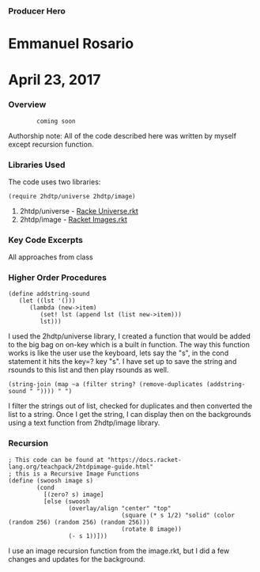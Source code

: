  ### Producer Hero

 # Emmanuel Rosario

 # April 23, 2017

 ### Overview 
 			coming soon

Authorship note: All of the code described here was written by myself except recursion function.

### Libraries Used
The code uses two libraries:
```racket
(require 2hdtp/universe 2hdtp/image)
```
1) 2htdp/universe - [Racke Universe.rkt](https://docs.racket-lang.org/teachpack/2htdpuniverse.html)
2) 2htdp/image - [Racket Images.rkt](https://docs.racket-lang.org/teachpack/2htdpimage.html)

### Key Code Excerpts
All approaches from class 

### Higher Order Procedures
```racket
(define addstring-sound
   (let ((lst '()))
      (lambda (new->item)
         (set! lst (append lst (list new->item)))
         lst)))  
```
I used the 2hdtp/universe library, I created a function that would be added to the big bag on on-key which is a built in function. The way this function works is like the user use the keyboard, lets say the "s", in the cond statement it hits the key=? key "s". I have set up to save the string and rsounds to this list and then play rsounds as well. 

```racket
(string-join (map ~a (filter string? (remove-duplicates (addstring-sound " ")))) " ")
```
I filter the strings out of list, checked for duplicates and then converted the list to a string. Once I get the string, I can display then on the backgrounds using a text function from 2hdtp/image library. 

### Recursion
```racket
; This code can be found at "https://docs.racket-lang.org/teachpack/2htdpimage-guide.html"
; this is a Recursive Image Functions
(define (swoosh image s)
        (cond
          [(zero? s) image]
          [else (swoosh
                 (overlay/align "center" "top"
                                (square (* s 1/2) "solid" (color (random 256) (random 256) (random 256)))
                                (rotate 8 image))
                 (- s 1))]))
```
I use an image recursion function from the image.rkt, but I did a few changes and updates for the background.
